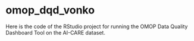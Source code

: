 # omop_dqd_vonko

Here is the code of the RStudio project for running the OMOP Data Quality Dashboard Tool on the AI-CARE dataset.

